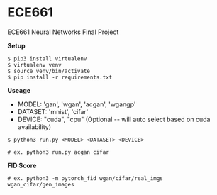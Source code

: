 # ECE661
ECE661 Neural Networks Final Project

**Setup**
```
$ pip3 install virtualenv
$ virtualenv venv
$ source venv/bin/activate
$ pip install -r requirements.txt
```

**Useage**

* MODEL: 'gan', 'wgan', 'acgan', 'wgangp'
* DATASET: 'mnist', 'cifar'
* DEVICE: "cuda", "cpu" (Optional -- will auto select based on cuda availability)

```
$ python3 run.py <MODEL> <DATASET> <DEVICE>

# ex. python3 run.py acgan cifar
```

**FID Score**

```
# ex. python3 -m pytorch_fid wgan/cifar/real_imgs wgan_cifar/gen_images
```